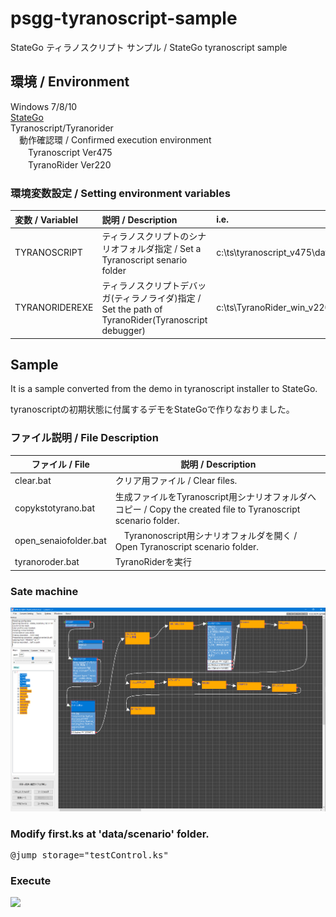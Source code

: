# psgg-tyranoscript-sample

StateGo ティラノスクリプト サンプル / StateGo tyranoscript sample

## 環境 / Environment

Windows 7/8/10    
[StateGo](https://statego.programanic.com/index-e.html)   
Tyranoscript/Tyranorider   
　動作確認環 / Confirmed execution environment   
　　Tyranoscript Ver475  
　　TyranoRider  Ver220  


### 環境変数設定 / Setting environment variables

| 変数 / Variablel | 説明 / Description | i.e. |
|:---|:---|:---|
| TYRANOSCRIPT | ティラノスクリプトのシナリオフォルダ指定 / Set a Tyranoscript senario folder | c:\ts\tyranoscript_v475\data\scenario |
| TYRANORIDEREXE | ティラノスクリプトデバッガ(ティラノライダ)指定 / Set the path of TyranoRider(Tyranoscript debugger) |  c:\ts\TyranoRider_win_v220\tyranorider.exe | 

## Sample

It is a sample converted from the demo in tyranoscript installer to StateGo.

tyranoscriptの初期状態に付属するデモをStateGoで作りなおりました。

### ファイル説明  / File Description

|ファイル / File | 説明 / Description |
|---|---|
| clear.bat | クリア用ファイル / Clear files. |
| copykstotyrano.bat | 生成ファイルをTyranoscript用シナリオフォルダへコピー / Copy the created file to Tyranoscript scenario folder. |
| open_senaiofolder.bat |　Tyranonoscript用シナリオフォルダを開く /  Open Tyranoscript scenario folder. |
| tyranoroder.bat | TyranoRiderを実行  |



### Sate machine

![](https://raw.githubusercontent.com/NNNIC/psgg-tyranoscript-sample/master/wiki/chart.png)

### Modify first.ks at 'data/scenario' folder.

<pre>
@jump storage="testControl.ks" 
</pre>

### Execute

![](https://github.com/NNNIC/psgg-tyranoscript-sample/blob/master/wiki/demo.gif)



